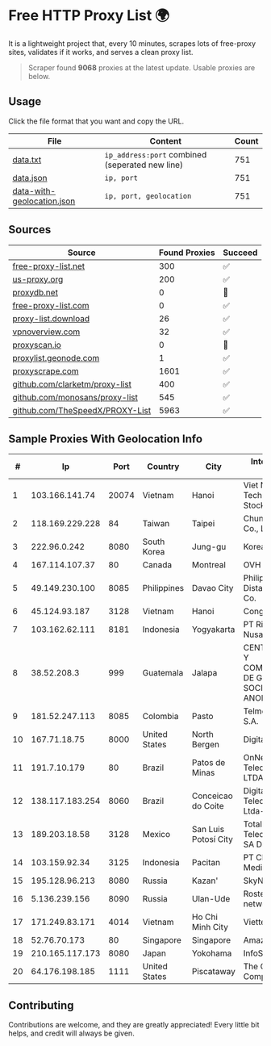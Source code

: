 
# Free HTTP Proxy List 🌍

It is a lightweight project that, every 10 minutes, scrapes lots of free-proxy sites, validates if it works, and serves a clean proxy list.


> Scraper found **9068** proxies at the latest update. Usable proxies are below.

## Usage

Click the file format that you want and copy the URL.


|File|Content|Count|
|----|-------|-----|
|[data.txt](https://raw.githubusercontent.com/themiralay/Proxy-List-World/master/data.txt)|`ip_address:port` combined (seperated new line)|751|
|[data.json](https://raw.githubusercontent.com/themiralay/Proxy-List-World/master/data.json)|`ip, port`|751|
|[data-with-geolocation.json](https://raw.githubusercontent.com/themiralay/Proxy-List-World/master/data-with-geolocation.json)|`ip, port, geolocation`|751|

## Sources

|Source|Found Proxies|Succeed|
|------|-------------|-------|
|[free-proxy-list.net](https://free-proxy-list.net)|300|✅|
|[us-proxy.org](https://www.us-proxy.org)|200|✅|
|[proxydb.net](http://proxydb.net)|0|🚫|
|[free-proxy-list.com](https://free-proxy-list.com/?page=&port=&type%5B%5D=http&type%5B%5D=https&up_time=0&search=Search)|0|✅|
|[proxy-list.download](https://www.proxy-list.download/HTTP)|26|✅|
|[vpnoverview.com](https://vpnoverview.com/privacy/anonymous-browsing/free-proxy-servers)|32|✅|
|[proxyscan.io](https://www.proxyscan.io)|0|🚫|
|[proxylist.geonode.com](https://proxylist.geonode.com/api/proxy-list?limit=300&page=1&sort_by=lastChecked&sort_type=desc&protocols=http,https)|1|✅|
|[proxyscrape.com](https://api.proxyscrape.com/v2/?request=displayproxies&protocol=http&timeout=10000&country=all&ssl=all&anonymity=all)|1601|✅|
|[github.com/clarketm/proxy-list](https://raw.githubusercontent.com/clarketm/proxy-list/master/proxy-list-raw.txt)|400|✅|
|[github.com/monosans/proxy-list](https://raw.githubusercontent.com/monosans/proxy-list/main/proxies/http.txt)|545|✅|
|[github.com/TheSpeedX/PROXY-List](https://raw.githubusercontent.com/TheSpeedX/PROXY-List/master/http.txt)|5963|✅|


## Sample Proxies With Geolocation Info

|#|Ip|Port|Country|City|Internet Service Provider|
|-|--|----|-------|----|-------------------------|
|1|103.166.141.74|20074|Vietnam|Hanoi|Viet NAM Cloud Technology Joint Stock Company|
|2|118.169.229.228|84|Taiwan|Taipei|Chunghwa Telecom Co., Ltd.|
|3|222.96.0.242|8080|South Korea|Jung-gu|Korea Telecom|
|4|167.114.107.37|80|Canada|Montreal|OVH SAS|
|5|49.149.230.100|8085|Philippines|Davao City|Philippine Long Distance Telephone Co.|
|6|45.124.93.187|3128|Vietnam|Hanoi|Cong ty CP VCCorp|
|7|103.162.62.111|8181|Indonesia|Yogyakarta|PT Ring Media Nusantara|
|8|38.52.208.3|999|Guatemala|Jalapa|CENTRAL DE REDES Y COMUNICACIONES DE GUATEMALA, SOCIEDAD ANONIMA|
|9|181.52.247.113|8085|Colombia|Pasto|Telmex Colombia S.A.|
|10|167.71.18.75|8000|United States|North Bergen|DigitalOcean, LLC|
|11|191.7.10.179|80|Brazil|Patos de Minas|OnNet Telecomunicações LTDA|
|12|138.117.183.254|8060|Brazil|Conceicao do Coite|Digital Telecomunicações Ltda-Me|
|13|189.203.18.58|3128|Mexico|San Luis Potosí City|Total Play Telecomunicaciones SA De CV|
|14|103.159.92.34|3125|Indonesia|Pacitan|PT Chandela Lintas Media|
|15|195.128.96.213|8080|Russia|Kazan'|SkyNetwork Ltd.|
|16|5.136.239.156|8090|Russia|Ulan-Ude|Rostelecom networks|
|17|171.249.83.171|4014|Vietnam|Ho Chi Minh City|Viettel Corporation|
|18|52.76.70.173|80|Singapore|Singapore|Amazon.com, Inc.|
|19|210.165.117.173|8080|Japan|Yokohama|InfoSphere|
|20|64.176.198.185|1111|United States|Piscataway|The Constant Company, LLC|



## Contributing

Contributions are welcome, and they are greatly appreciated! Every
little bit helps, and credit will always be given.

